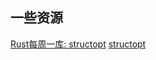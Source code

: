 ## 一些资源

[Rust每周一库: structopt](https://colobu.com/2019/09/29/rust-lib-per-week-structopt/)
[structopt](https://docs.rs/structopt/latest/structopt/)
